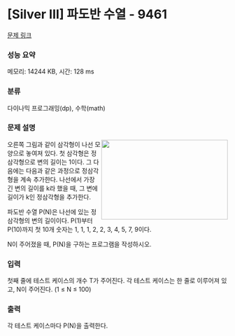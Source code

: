 # [Silver III] 파도반 수열 - 9461 

[문제 링크](https://www.acmicpc.net/problem/9461) 

### 성능 요약

메모리: 14244 KB, 시간: 128 ms

### 분류

다이나믹 프로그래밍(dp), 수학(math)

### 문제 설명

<p><img alt="" src="" style="float:right; height:182px; width:289px">오른쪽 그림과 같이 삼각형이 나선 모양으로 놓여져 있다. 첫 삼각형은 정삼각형으로 변의 길이는 1이다. 그 다음에는 다음과 같은 과정으로 정삼각형을 계속 추가한다. 나선에서 가장 긴 변의 길이를 k라 했을 때, 그 변에 길이가 k인 정삼각형을 추가한다.</p>

<p>파도반 수열 P(N)은 나선에 있는 정삼각형의 변의 길이이다. P(1)부터 P(10)까지 첫 10개 숫자는 1, 1, 1, 2, 2, 3, 4, 5, 7, 9이다.</p>

<p>N이 주어졌을 때, P(N)을 구하는 프로그램을 작성하시오.</p>

### 입력 

 <p>첫째 줄에 테스트 케이스의 개수 T가 주어진다. 각 테스트 케이스는 한 줄로 이루어져 있고, N이 주어진다. (1 ≤ N ≤ 100)</p>

### 출력 

 <p>각 테스트 케이스마다 P(N)을 출력한다.</p>

